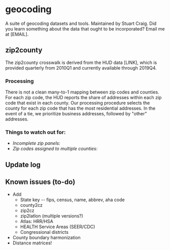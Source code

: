 # geocoding

A suite of geocoding datasets and tools. Maintained by Stuart Craig. Did you learn something about the data that ought to be incorporated? Email me at [EMAIL].

## zip2county

The zip2county crosswalk is derived from the HUD data [LINK], which is provided quarterly from 2010Q1 and currently available through 2019Q4. 

### Processing
There is not a clean many-to-1 mapping between zip codes and counties. For each zip code, the HUD reports the share of addresses within each zip code that exist in each county. Our processing procedure selects the county for each zip code that has the most residential addresses. In the event of a tie, we prioritize business addresses, followed by "other" addresses. 

### Things to watch out for:
- *Incomplete zip panels:* 
- *Zip codes assigned to multiple counties:* 

## Update log

## Known issues (to-do)
- Add
	- State key -- fips, census, name, abbrev, aha code
	- county2cz
	- zip2cz
	- zip2latlon (multiple versions?)
	- Atlas: HRR/HSA
	- HEALTH Service Areas (SEER/CDC)
	- Congressional districts
- County boundary harmonization
- Distance matrices!

